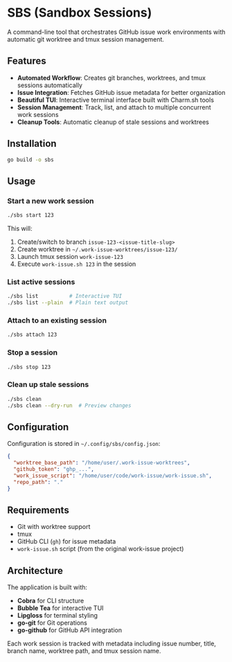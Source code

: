 # SBS (Sandbox Sessions)

A command-line tool that orchestrates GitHub issue work environments with automatic git worktree and tmux session management.

## Features

- **Automated Workflow**: Creates git branches, worktrees, and tmux sessions automatically
- **Issue Integration**: Fetches GitHub issue metadata for better organization
- **Beautiful TUI**: Interactive terminal interface built with Charm.sh tools
- **Session Management**: Track, list, and attach to multiple concurrent work sessions
- **Cleanup Tools**: Automatic cleanup of stale sessions and worktrees

## Installation

```bash
go build -o sbs
```

## Usage

### Start a new work session
```bash
./sbs start 123
```

This will:
1. Create/switch to branch `issue-123-<issue-title-slug>`
2. Create worktree in `~/.work-issue-worktrees/issue-123/`
3. Launch tmux session `work-issue-123`
4. Execute `work-issue.sh 123` in the session

### List active sessions
```bash
./sbs list          # Interactive TUI
./sbs list --plain  # Plain text output
```

### Attach to an existing session
```bash
./sbs attach 123
```

### Stop a session
```bash
./sbs stop 123
```

### Clean up stale sessions
```bash
./sbs clean
./sbs clean --dry-run  # Preview changes
```

## Configuration

Configuration is stored in `~/.config/sbs/config.json`:

```json
{
  "worktree_base_path": "/home/user/.work-issue-worktrees",
  "github_token": "ghp_...",
  "work_issue_script": "/home/user/code/work-issue/work-issue.sh",
  "repo_path": "."
}
```

## Requirements

- Git with worktree support
- tmux
- GitHub CLI (`gh`) for issue metadata
- `work-issue.sh` script (from the original work-issue project)

## Architecture

The application is built with:
- **Cobra** for CLI structure
- **Bubble Tea** for interactive TUI
- **Lipgloss** for terminal styling
- **go-git** for Git operations
- **go-github** for GitHub API integration

Each work session is tracked with metadata including issue number, title, branch name, worktree path, and tmux session name.